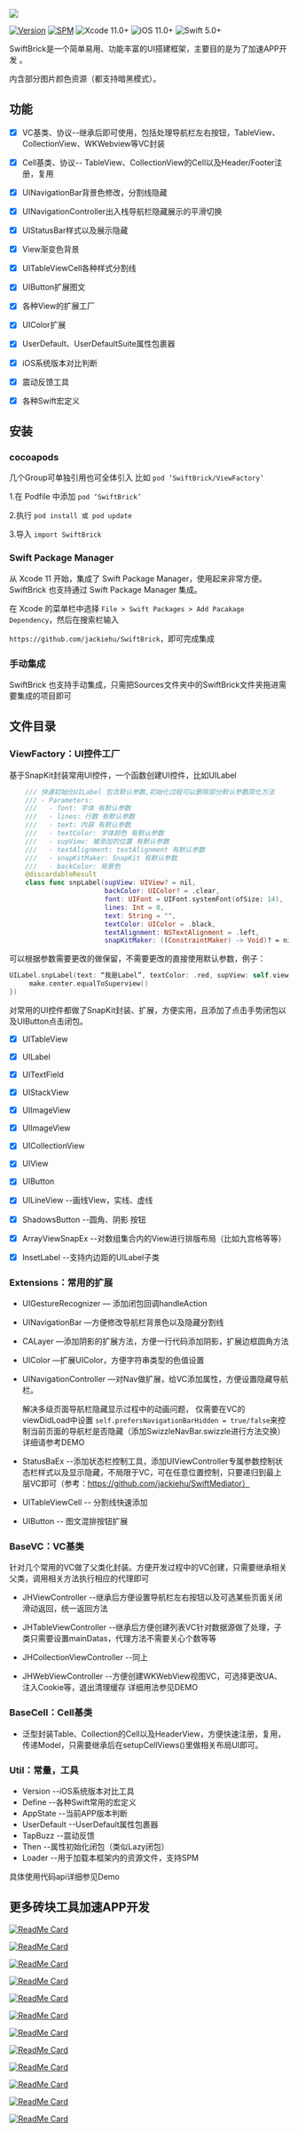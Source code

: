 

![](Image/logo.png)


[![Version](https://img.shields.io/cocoapods/v/SwiftBrick.svg?style=flat)](http://cocoapods.org/pods/SwiftBrick)
[![SPM](https://img.shields.io/badge/SPM-supported-DE5C43.svg?style=flat)](https://swift.org/package-manager/)
![Xcode 11.0+](https://img.shields.io/badge/Xcode-11.0%2B-blue.svg)
![iOS 11.0+](https://img.shields.io/badge/iOS-11.0%2B-blue.svg)
![Swift 5.0+](https://img.shields.io/badge/Swift-5.0%2B-orange.svg)

SwiftBrick是一个简单易用、功能丰富的UI搭建框架，主要目的是为了加速APP开发 。

内含部分图片颜色资源（都支持暗黑模式）。

## 功能

- [x] VC基类、协议--继承后即可使用，包括处理导航栏左右按钮，TableView、CollectionView、WKWebview等VC封装

- [x] Cell基类、协议-- TableView、CollectionView的Cell以及Header/Footer注册，复用

- [x] UINavigationBar背景色修改，分割线隐藏

- [x] UINavigationController出入栈导航栏隐藏展示的平滑切换

- [x] UIStatusBar样式以及展示隐藏

- [x] View渐变色背景

- [x] UITableViewCell各种样式分割线

- [x] UIButton扩展图文

- [x] 各种View的扩展工厂

- [x] UIColor扩展

- [x] UserDefault、UserDefaultSuite属性包裹器

- [x] iOS系统版本对比判断

- [x] 震动反馈工具

- [x] 各种Swift宏定义

  

## 安装

### cocoapods

几个Group可单独引用也可全体引入
比如 `pod ‘SwiftBrick/ViewFactory’`

1.在 Podfile 中添加 `pod ‘SwiftBrick’`

2.执行 `pod install 或 pod update`

3.导入 `import SwiftBrick`

### Swift Package Manager

从 Xcode 11 开始，集成了 Swift Package Manager，使用起来非常方便。SwiftBrick 也支持通过 Swift Package Manager 集成。

在 Xcode 的菜单栏中选择 `File > Swift Packages > Add Pacakage Dependency`，然后在搜索栏输入

`https://github.com/jackiehu/SwiftBrick`，即可完成集成

### 手动集成

SwiftBrick 也支持手动集成，只需把Sources文件夹中的SwiftBrick文件夹拖进需要集成的项目即可



## 文件目录
### ViewFactory：UI控件工厂

  基于SnapKit封装常用UI控件，一个函数创建UI控件，比如UILabel
```swift
    /// 快速初始化UILabel 包含默认参数,初始化过程可以删除部分默认参数简化方法
    /// - Parameters:
    ///   - font: 字体 有默认参数
    ///   - lines: 行数 有默认参数
    ///   - text: 内容 有默认参数
    ///   - textColor: 字体颜色 有默认参数
    ///   - supView: 被添加的位置 有默认参数
    ///   - textAlignment: textAlignment 有默认参数
    ///   - snapKitMaker: SnapKit 有默认参数
    ///   - backColor: 背景色
    @discardableResult
    class func snpLabel(supView: UIView? = nil,
                        backColor: UIColor? = .clear,
                        font: UIFont = UIFont.systemFont(ofSize: 14),
                        lines: Int = 0,
                        text: String = "",
                        textColor: UIColor = .black,
                        textAlignment: NSTextAlignment = .left,
                        snapKitMaker: ((ConstraintMaker) -> Void)? = nil) -> UILabel 
```

可以根据参数需要更改的做保留，不需要更改的直接使用默认参数，例子：
```swift
UILabel.snpLabel(text: “我是Label”, textColor: .red, supView: self.view, snapKitMaker: { (make) in
     make.center.equalToSuperview()
})
```

对常用的UI控件都做了SnapKit封装、扩展，方便实用，且添加了点击手势闭包以及UIButton点击闭包。

- [x] UITableView

- [x] UILabel

- [x] UITextField

- [x] UIStackView

- [x] UIImageView

- [x] UIImageView

- [x] UICollectionView

- [x] UIView

- [x] UIButton

- [x] UILineView   --画线View，实线、虚线

- [x] ShadowsButton  --圆角、阴影 按钮

- [x] ArrayViewSnapEx  --对数组集合内的View进行排版布局（比如九宫格等等）

- [x] InsetLabel  --支持内边距的UILabel子类

  

### Extensions：常用的扩展

* UIGestureRecognizer        — 添加闭包回调handleAction

* UINavigationBar        —方便修改导航栏背景色以及隐藏分割线

* CALayer        —添加阴影的扩展方法，方便一行代码添加阴影，扩展边框圆角方法

* UIColor         —扩展UIColor，方便字符串类型的色值设置

* UINavigationController        —对Nav做扩展，给VC添加属性，方便设置隐藏导航栏。

  解决多级页面导航栏隐藏显示过程中的动画问题，
  仅需要在VC的viewDidLoad中设置 `self.prefersNavigationBarHidden = true/false`来控制当前页面的导航栏是否隐藏（添加SwizzleNavBar.swizzle进行方法交换）详细请参考DEMO

* StatusBaEx         --添加状态栏控制工具，添加UIViewController专属参数控制状态栏样式以及显示隐藏，不局限于VC，可在任意位置控制，只要递归到最上层VC即可（参考：https://github.com/jackiehu/SwiftMediator）

* UITableViewCell        -- 分割线快速添加

* UIButton         -- 图文混排按钮扩展



### BaseVC：VC基类

  针对几个常用的VC做了父类化封装。方便开发过程中的VC创建，只需要继承相关父类，调用相关方法执行相应的代理即可
* JHViewController   --继承后方便设置导航栏左右按钮以及可选某些页面关闭滑动返回，统一返回方法

* JHTableViewController  --继承后方便创建列表VC针对数据源做了处理，子类只需要设置mainDatas，代理方法不需要关心个数等等

* JHCollectionViewController  --同上

* JHWebViewController --方便创建WKWebView视图VC，可选择更改UA、注入Cookie等，退出清理缓存
  详细用法参见DEMO

  
### BaseCell：Cell基类

* 泛型封装Table、Collection的Cell以及HeaderView，方便快速注册，复用，传递Model，只需要继承后在setupCellViews()里做相关布局UI即可。



### Util：常量，工具

* Version --iOS系统版本对比工具
* Define --各种Swift常用的宏定义
* AppState --当前APP版本判断
* UserDefault --UserDefault属性包裹器
* TapBuzz --震动反馈
* Then --属性初始化闭包（类似Lazy闭包）
* Loader --用于加载本框架内的资源文件，支持SPM

具体使用代码api详细参见Demo



## 更多砖块工具加速APP开发

[![ReadMe Card](https://github-readme-stats.vercel.app/api/pin/?username=jackiehu&repo=SwiftMediator&theme=radical&locale=cn)](https://github.com/jackiehu/SwiftMediator)

[![ReadMe Card](https://github-readme-stats.vercel.app/api/pin/?username=jackiehu&repo=SwiftShow&theme=radical&locale=cn)](https://github.com/jackiehu/SwiftShow)

[![ReadMe Card](https://github-readme-stats.vercel.app/api/pin/?username=jackiehu&repo=SwiftLog&theme=radical&locale=cn)](https://github.com/jackiehu/SwiftLog)

[![ReadMe Card](https://github-readme-stats.vercel.app/api/pin/?username=jackiehu&repo=SwiftyForm&theme=radical&locale=cn)](https://github.com/jackiehu/SwiftyForm)

[![ReadMe Card](https://github-readme-stats.vercel.app/api/pin/?username=jackiehu&repo=SwiftEmptyData&theme=radical&locale=cn)](https://github.com/jackiehu/SwiftEmptyData)

[![ReadMe Card](https://github-readme-stats.vercel.app/api/pin/?username=jackiehu&repo=SwiftPageView&theme=radical&locale=cn)](https://github.com/jackiehu/SwiftPageView)

[![ReadMe Card](https://github-readme-stats.vercel.app/api/pin/?username=jackiehu&repo=JHTabBarController&theme=radical&locale=cn)](https://github.com/jackiehu/JHTabBarController)

[![ReadMe Card](https://github-readme-stats.vercel.app/api/pin/?username=jackiehu&repo=SwiftMesh&theme=radical&locale=cn)](https://github.com/jackiehu/SwiftMesh)

[![ReadMe Card](https://github-readme-stats.vercel.app/api/pin/?username=jackiehu&repo=SwiftNotification&theme=radical&locale=cn)](https://github.com/jackiehu/SwiftNotification)

[![ReadMe Card](https://github-readme-stats.vercel.app/api/pin/?username=jackiehu&repo=SwiftNetSwitch&theme=radical&locale=cn)](https://github.com/jackiehu/SwiftNetSwitch)

[![ReadMe Card](https://github-readme-stats.vercel.app/api/pin/?username=jackiehu&repo=SwiftButton&theme=radical&locale=cn)](https://github.com/jackiehu/SwiftButton)

[![ReadMe Card](https://github-readme-stats.vercel.app/api/pin/?username=jackiehu&repo=SwiftDatePicker&theme=radical&locale=cn)](https://github.com/jackiehu/SwiftDatePicker)

